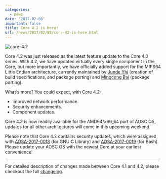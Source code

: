 ```yaml
---
categories:
  - news
date: '2017-02-08'
important: false
title: Core 4.2 is here!
url: /news/2017/02/08/core-42-is-here.html
---
```



![core-4.2](/assets/i/news/core-4.2.jpg)

Core 4.2 was just released as the latest feature update to the Core 4.0 series. With 4.2, we have updated virtually every single component in the Core, but more importantly, we have officially added support for the MIPS64 Little Endian architecture, currently maintained by [Junde Yhi](https://github.com/AOSC-Dev/lmy441900) (creation of build specifications, and package porting) and [Mingcong Bai](https://github.com/MingcongBai/) (package porting).

What's more? You could expect, with Core 4.2:

- Improved network performance.
- Security enhancements.
- Component updates.

Core 4.2 is now readily available for the AMD64/x86_64 port of AOSC OS, updates for all other architectures will come in this upcoming weekend.

Please note that Core 4.2 contains security updates, which were assigned with [AOSA-2017-0018](https://aosc.io/news/aosa-2017-0018-update-glibc) (for GNU C Library) and [AOSA-2017-0019](https://aosc.io/news/aosa-2017-0019-update-bash) (for Bash). Please update your AOSC OS with the newest Core at your earliest convenience!

---------------------

For detailed description of changes made between Core 4.1 and 4.2, please checkout the full [changelog](https://github.com/AOSC-Dev/aosc-os-core/releases/tag/v4.2.0).
